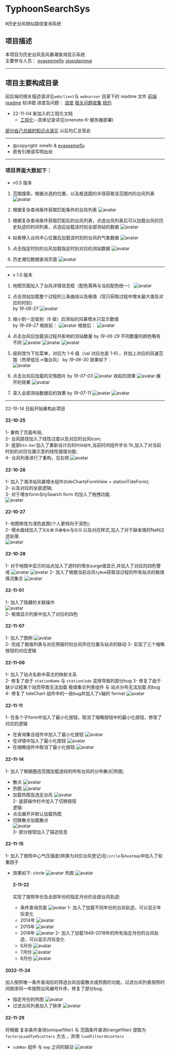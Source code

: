 # TyphoonSearchSys

#历史台风相似路径查询系统

## 项目描述

本项目为历史台风及风暴潮查询显示系统  
主要参与人员：
[evaseemefly](https://github.com/evaseemefly)
[stupidanimal](https://github.com/stupidanimal)

---

## 项目主要构成目录

前后端的相关描述请详见`webclient`与 `webserver` 目录下的 readme 文件
[前端 readme](/webclient/README.md) 较详细
进度及问题：
[进度](/webclient/document/SCHEDULE.md)
[相关问题收集](/webclient/document/ISSUE.md)
[规约](/PROMISE.md)
- 22-11-04 新加入的工程化文档  
  - [工程化](/ENGINEERING.md)--具体记录详见(onenote-6-服务器部署)

[部分自己总结的知识点请见](https://github.com/evaseemefly/CodingBook/blob/417c6fb1860c6b5fd77e8a77da1c45d44f3793da/README.md) 以后均汇总至此

---
* @copyright: nmefc & [evaseemefly](https://github.com/evaseemefly)  
* 若有引用请写明出处

---


### 项目界面大致如下：

- v0.5 版本

1. 范围搜索，根据点选的位置，以及框选圆的半径获取该范围内的台风列表
   ![avatar](/document/img/20190514171719.png)
2. 根据复杂查询条件获取匹配条件的台风列表
   ![avatar](/document/img/20190514172637.png)
3. 根据复杂查询条件获取匹配后的台风列表，点选台风列表后可以加载台风的历史轨迹的时间列表，点选后加载该时刻全部测站的数据
   ![avatar](/document/img/20190514172716.png)

4. 如表移入台风中心位置后加载该时刻的台风的气象数据
   ![avatar](/document/img/20190515105544.png)

5. 点击指定时刻的台风加载指定时刻对应的测站数据
   ![avatar](/document/img/20190522220708.png)

6. 历史潮位数据查询页面
   ![avatar](document/img/WX20190620-213846.png)

---

- v 1.0 版本

1. 地图页面加入了台风详情信息框（配色需再与当前配色统一）
   ![avatar](document/img/WX20190620-213739.png)

2. 点击测站加载整个过程的三条曲线以及极值（现只获取过程中增水最大值及对应的时刻）  
   by _19-06-27_
   ![avatar](document/img/WX20190627-180029.png)

3. 缩小到一定级别（6 级）后测站的风暴增水只显示数值  
    by _19-06-27_
   缩放前：
   ![avatar](document/img/WX20190627-221200.png)
   缩放后：
   ![avatar](document/img/WX20190627-221214.png)

4. 点击台风后加载该过程共影响的测站数量
   by _19-06-29_
   不同数量的颜色略有不同
   ![avatar](document/img/WX20190629-171743.png)
   ![avatar](document/img/WX20190629-171806.png)
   ![avatar](document/img/WX20190629-171819.png)

5) 级别改为下拉菜单，对应为 1-6 级（val 对应也是 1-6），并加上对应的风速范围（热带低压->强台风）
   by _19-06-30_
   效果如下：  
   ![avatar](document/img/WX20190630-114713.png)

6. 点击台风后加载的灾情图片
   by _19-07-03_
   ![avatar](document/img/WX20190703-151902.png)
   收起的效果
   ![avatar](document/img/WX20190703-151933.png)
   展开的效果
   ![avatar](document/img/WX20190703-151942.png)

7. 录入全部测站数据后的效果
   by _19-07-11_
   ![avatar](document/img/WX20190711-192858.png)
   ![avatar](webclient/document/img/WX20190711-192946.png)


----
22-10-14 日起开始重构此项目
#### 22-10-25
1- 重构了页面布局;   
2- 台风路径加入了线性过度以及对应的台风icon;  
3- 底部`btn-bar`加入了重新设计后的`时间组件`,当前时间组件步长:1h,加入了对当前时刻的对应位置示意的线性插值功能;  
4- 台风列表进行了重构，见右侧
![avatar](document/img/WX20221025-150840@2x.png)

#### 22-10-26
1- 加入了海洋站风暴增水组件(tideChartsFormView + stationTideForm);  
2- 以及对应的全部逻辑;  
3- 对于增水form与tySearch form 均加入了拖拽功能.  
![avatar](document/img/QQ20221026-153736@2x.png)

#### 22-10-27 
1- 地图修改为浅色底图(个人更倾向于深色);  
2- 增水曲线加入了`天文潮` `风暴增水`与`实况` 以及对应样式,加入了对于缺省值的NaN过滤处理.  
![avatar](document/img/v2_03.png)

####  22-10-28  
1- 对于地图中显示的站点加入了逐时的增水surge值显示,并加入了对应的四色警戒
![avatar](document/img/v2_04.png)
![avatar](document/img/v2_05.png)
2- 加入了根据当前台风`tyNum`获取该过程的所有站点的极值情况集合
![avatar](document/img/v2_06.png)

#### 22-11-01  
1- 加入了隐藏的关联操作  
![avatar](document/img/v2_08.png)  
2- 极值显示列表中加入了对应的四色  

#### 22-11-07
1- 加入了图例
![avatar](document/img/v2_11.png)  
2- 完成了极值列表与对应预报时刻台风所在位置与站点的联动
3- 实现了三个缩略按钮的对应逻辑

#### 22-11-09  
1- 加入了站点名称中英文的映射关系  
2- 修复了由于 `stationName` 与 `stationCode` 混用导致的部分bug
3- 修复了由于缺少过程某个站而导致无法加载 极值集合列表组件 与 站点分布无法加载 的bug
4- 修复了 tideChart 组件中的一些bug并加入了x轴的 format 
![avatar](document/img/v2_12.png)

#### 22-11-11  
1- 在各个子form中加入了最小化按钮，取消了缩略按钮中的最小化按钮，修改了对应的逻辑
* 在查询集合组件中加入了最小化按钮
![avatar](document/img/v2_13.png)
* 在详情中加入了最小化按钮
![avatar](document/img/v2_14.png)
* 在缩略组件中取消了最小化按钮
![avatar](document/img/v2_15.png)

#### 22-11-14  
1- 加入了根据圈选范围加载途经的所有台风的分布散点|热图;  
* 散点
![avatar](document/img/v2_21.png)
* 热图
![avatar](document/img/v2_20.png)
* 加载热图及选定台风
![avatar](document/img/v2_18.png)  
2- 底部操作栏中加入了切换按钮  
逻辑:  
* 点击展开并默认加载热图
* 切换散点加载散点  
![avatar](document/img/v2_22.png)  
3- 部分按钮加入了描述信息

#### 22-11-15  
1- 加入了按照中心气压强度(转换为对应台风登记)在`circle`与`heatmap`中加入了权重因子
* 效果如下:
  circle
  ![avatar](document/img/v2_23.png) 
  热图
  ![avatar](document/img/v2_24.png)

  #### 2-11-22 
  实现了按照年份及全部年份的指定月份的全部台风轨迹: 
  * 条件查询页面
  ![avatar](document/img/v2_27.png) 
  1- 加入了加载不同年份的台风轨迹，可以显示年际变化
  * 2014年
    ![avatar](document/img/v2_25.png) 
  * 2015年
    ![avatar](document/img/v2_26.png) 
  * 2016年
    ![avatar](document/img/v2_28.png) 
  2- 加入了加载1949-2018年的所有指定月份的台风轨迹，可以显示月际变化
  * 6月份
    ![avatar](document/img/v2_29.png) 
  * 7月份
    ![avatar](document/img/v2_30.png) 
  * 8月份
    ![avatar](document/img/v2_31.png)   

#### 2022-11-24 
加入按照唯一条件查询后的筛选台风加载散点或热图的功能，过滤台风列表按照时间倒序同一年按照台风编号升序，修复了部分bug.
* 指定月份的热图
![avatar](document/img/v2_32.png)
* 过滤台风列表加入了排序
![avatar](document/img/v2_33.png)

#### 22-11-29
将根据 复杂条件查询(uniquefilter) 与 范围条件查询(rangefilter) 提取为 `factoryLoadTy4Scatters` 方法 ，弃用 `loadFilter4Scatters`   
* `subNav` 组件 与 `map` 之间的联动
![avatar](document/img/v2_34.png)